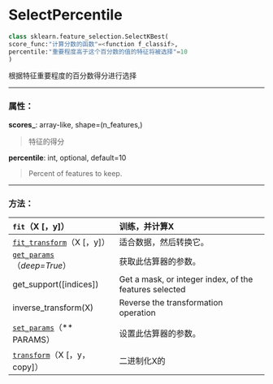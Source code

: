 # SelectPercentile

```py
class sklearn.feature_selection.SelectKBest(
score_func:"计算分数的函数"=<function f_classif>, 
percentile:"重要程度高于这个百分数的值的特征将被选择"=10
)
```

根据特征重要程度的百分数得分进行选择

---

### 属性：

**scores\_**: array-like, shape=\(n\_features,\)

> 特征的得分

**percentile**: int, optional, default=10

> Percent of features to keep.

---

### 方法：

| `fit`（X \[，y\]） | 训练，并计算X |
| :--- | :--- |
| [`fit_transform`](http://scikit-learn.org/stable/modules/generated/sklearn.preprocessing.Binarizer.html#sklearn.preprocessing.Binarizer.fit_transform)（X \[，y\]） | 适合数据，然后转换它。 |
| [`get_params`](http://scikit-learn.org/stable/modules/generated/sklearn.preprocessing.Binarizer.html#sklearn.preprocessing.Binarizer.get_params)（_deep=True_） | 获取此估算器的参数。 |
| get\_support\(\[indices\]\) | Get a mask, or integer index, of the features selected |
| inverse\_transform\(X\)  |  Reverse the transformation operation |
| [`set_params`](http://scikit-learn.org/stable/modules/generated/sklearn.preprocessing.Binarizer.html#sklearn.preprocessing.Binarizer.set_params)（\*\* PARAMS） | 设置此估算器的参数。 |
| [`transform`](http://scikit-learn.org/stable/modules/generated/sklearn.preprocessing.Binarizer.html#sklearn.preprocessing.Binarizer.transform)（X \[，y，copy\]） | 二进制化X的 |



